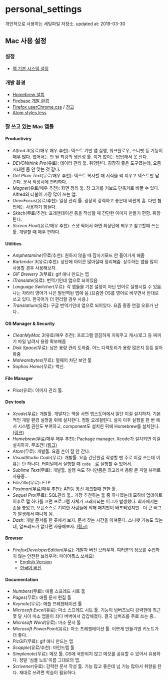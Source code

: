 # personal_settings

개인적으로 사용하는 세팅파일 저장소. 
updated at: 2019-03-30

## Mac 사용 설정
### 설정
- [맥 기본 시스템 설정](./mac/system_settings.md)

### 개발 환경
- [Homebrew 설치](https://brew.sh/index_ko.html)
- [Firebase 개발 환경](./firebase/firebase.md)
- [Firefox userChrome.css](./firefox/userChrome.css) / [참고](https://centell.github.io/firefox/2017/11/17/firefox-chromecss.html)
- [Atom styles.less](./atom/styles.less)

### 잘 쓰고 있는 Mac 앱들

#### Productiviry
- *Alfred 3*(유료/매우 매우 추천): 텍스트 기반 앱 실행, 워크플로우, 스니팻 등 기능이 매우 많다. 없어서는 안 될 최강의 생산성 툴. 이거 없이는 답답해서 못 산다.
- *DEVONthink Pro*(유료): 데이터 관리 툴. 취향탄다. 굉장히 좋은 도구였는데, 요즘 시대엔 좀 안 맞는 것 같다.
- *Get Plain Text*(무료/매우 추천): 텍스트 복사할 때 서식을 싹 지우고 텍스트만 남긴다. 문서 작성시에 편리하다.
- *Magnet*(유료/매우 추천): 화면 정리 툴. 창 크기를 키보드 단축키로 바꿀 수 있다. Alfred와 더불어 가장 많이 쓰는 앱.
- *OmniFocus*(유료/추천): 일정 관리 툴. 굉장히 강력하고 좋은데 비싼게 흠. 다만 협업에는 사용하기 힘들다.
- *Skitch*(무료/추천): 프레젠테이션 등을 작성할 때 간단한 이미지 만들기 편함. 취향탄다.
- *Screen Float*(유료/매우 추천): 스샷 찍어서 화면 최상단에 띄우고 참고할때 쓰는 툴. 개발할 때 매우 편하다.

#### Utilities
- *Amphetamine*(무료/추천): 원하지 않을 때 잠자기모드 안 들어가게 해줌
- *Bartender 3*(유료/추천): 상단에 아이콘 많아질때 정리해줌. 상주하는 앱을 많이 사용할 경우 사용해보자.
- *GIF Brewery 3*(무료): gif 애니 만드는 앱
- *iTranslate*(유료): 번역기인데 앱으로 되어있음
- *Language Switcher*(무료): 각 앱들을 기본 설정이 아닌 언어로 실행시킬 수 있음. 나는 차라리 영어가 나은 발번역된 앱에 씀.(요즘엔 OS를 영어로 바꾸면서 반대로 쓰고 있다. 한국어가 더 편리할 경우 사용.)
- *Translatium*(유료): 구글 번역기인데 앱으로 되어있다. 요즘 종종 연결 오류가 난다..

#### OS Manager & Security
- *CleanMyMac 3*(유료/매우 추천): 프로그램 깔끔하게 지워주고 캐시/로그 등 찌꺼기 파일 날려서 용량 확보해줌
- *Disk Space*(무료): 남은 용량 관리 도와줌. 어느 디렉토리가 용량 많은지 등등 알아봐줌
- *Malwarebytes*(무료): 멀웨어 차단 보안 툴
- *Sophos Home*(무료): 백신.

#### File Manager
- *Pixa*(유료): 이미지 관리 툴.

#### Dev tools
- *Xcode*(무료): 개발툴. 개발자는 맥을 사면 앱스토어에서 일단 이걸 설치하자. 기본적인 개발 환경 설정을 위해 설치한다. 정말 오래걸린다. 설치 이후 실행을 한 번 해서 시스템 권한도 부여하고, component도 설치한 뒤에 Homebrew를 설치한다. [(링크)](https://itunes.apple.com/us/app/xcode/id497799835?mt=12)
- *Homebrew*(무료/매우 매우 추천): Package manager. Xcode가 설치되면 이걸 설치하자. 무조건! [(링크)](https://brew.sh/)
- *Atom*(무료): 개발툴. 요즘 손이 잘 안 간다.
- *VisualStudio Code*(무료): 개발툴. 요즘 간단한걸 작성할 땐 주로 이걸 쓰는데 이유는 단 하나다. 터미널에서 실행할 때 `code .`로 실행할 수 있어서.
- *Sublime Text*(무료): 개발툴. 실행 속도 하나만큼은 최고라서 용량 큰 파일 뷰어로 사용중..
- *FileZilla*(무료): FTP
- *Postman*(무료/매우 추천): API등 통신 체크할때 편한 툴. 
- *Sequel Pro*(무료): SQL관리 툴.. 가장 추천하는 툴 중 하나였는데 모하비 업데이트 이후로 탭 하나를 끄면 프로그램 자체가 크래시되는 버그가 발생했다. 회사에서는 손을 놓았고, 오픈소스로 기여한 사람들에 의해 패치판이 배포되었지만.. 더 큰 버그가 발생해서 떠나게 됨.
- *Dash*: 개발 문서를 한 곳에서 보자. 문서 찾는 시간을 아껴준다. 스니팻 기능도 있는데, 알프레드가 없다면 사용해보자. [(링크)](https://kapeli.com/dash)

#### Browser
- *FirefoxDeveloperEdition*(무료): 개발자 버전 브라우저. 여러분의 정보를 수집하지 않는 안전한 브라우저: 파이어폭스 쓰세요!
   - [English Version](https://www.mozilla.org/en-US/firefox/developer/)
   - [한국어 버전](https://www.mozilla.org/ko/firefox/developer/)
    

#### Documentation
- *Numbers*(무료): 애플 스프레드 시트 툴
- *Pages*(무료): 애플 문서 편집 툴
- *Keynote*(무료): 애플 프레젠테이션 툴
- *Microsoft Excel*(유료): 마소 스프레드 시트 툴. 기능이 넘버즈보다 강력한데 최근 몇 달 사이 마소 앱들이 죄다 버벅여서 갑갑해졌다. 결국 넘버즈를 주로 쓰는 중..
- *Microsoft Word*(유료): 마소 문서 툴
- *Microsoft PowerPoint*(유료): 마소 프레젠테이션 툴. 이쁘게 만들기엔 키노트가 더 좋다.
- *PicGIF*(무료): gif 애니 만드는 앱
- *Scapple*(유료/추천): 마인드맵 툴
- *Simplenote*(무료): 메모 툴. OS에 국한되지 않고 메모를 공유할 수 있어서 유용하다. 정말 '심플 노트'이름 그대로의 앱.
- *Scrivener*(유료): 강력한 문서 작성 툴. 기능 많고 좋은데 넘 기능 많아서 취향을 탄다. 재대로 쓰려면 학습이 필요하다.
